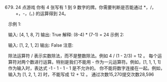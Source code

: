 679. 24 点游戏
你有 4 张写有 1 到 9 数字的牌。你需要判断是否能通过 *，/，+，-，(，) 的运算得到 24。

示例 1:

输入: [4, 1, 8, 7]
输出: True
解释: (8-4) * (7-1) = 24
示例 2:

输入: [1, 2, 1, 2]
输出: False
注意:

除法运算符 / 表示实数除法，而不是整数除法。例如 4 / (1 - 2/3) = 12 。
每个运算符对两个数进行运算。特别是我们不能用 - 作为一元运算符。例如，[1, 1, 1, 1] 作为输入时，表达式 -1 - 1 - 1 - 1 是不允许的。
你不能将数字连接在一起。例如，输入为 [1, 2, 1, 2] 时，不能写成 12 + 12 。
通过次数15,270提交次数28,596